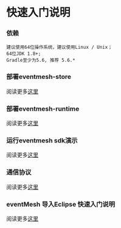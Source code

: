 # 快速入门说明

### 依赖

```
建议使用64位操作系统，建议使用Linux / Unix；
64位JDK 1.8+;
Gradle至少为5.6, 推荐 5.6.*
```

### 部署eventmesh-store

阅读更多[这里](eventmesh-store-quickstart.zh-CN.md)

### 部署eventmesh-runtime

阅读更多[这里](eventmesh-runtime-quickstart.zh-CN.md)

### 运行eventmesh sdk演示

阅读更多[这里](eventmesh-sdk-java-quickstart.zh-CN.md)

### 通信协议

阅读更多[这里](eventmesh-runtime-protocol.zh-CN.md)

### eventMesh 导入Eclipse 快速入门说明
阅读更多[这里](eclipse.zh-CN.md)
